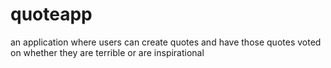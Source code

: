 # quoteapp
an application where users can create quotes and have those quotes voted on whether they are terrible or are inspirational
